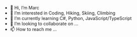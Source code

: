 - 👋 Hi, I’m Marc
- 👀 I’m interested in Coding, Hiking, Skiing, Climbing
- 🌱 I’m currently learning C#, Python, JavaScript/TypeScript
- 💞️ I’m looking to collaborate on ...
- 📫 How to reach me ...

<!---
elnino07/elnino07 is a ✨ special ✨ repository because its `README.md` (this file) appears on your GitHub profile.
You can click the Preview link to take a look at your changes.
--->
